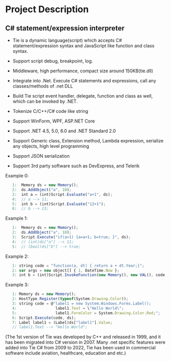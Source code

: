 # Project Description
## C# statement/expression interpreter
* Tie is a dynamic language(script) which accepts C# statement/expression syntax and JavaScript like function and class syntax.
* Support script debug, breakpoint, log.
* Middleware, high performance, compact size around 150KB(tie.dll)

* Integrate into .Net. Execute C# statements and expressions, call any classes/methods of .net DLL
* Build Tie script event handler, delegate, function and class as well, which can be invoked by .NET.
* Tokenize C/C++/C# code like string
* Support WinForm, WPF, ASP.NET Core
* Support .NET 4.5, 5.0, 6.0 and .NET Standard 2.0
* Support Generic class, Extension method, Lambda expression, serialize any objects, high level programming
* Support JSON serialization
* Support 3rd party software such as DevExpress, and Telerik

Example 0:
```javascript
   1:  Memory ds = new Memory();   
   2:  ds.AddObject("a", 10);   
   3:  int a = (int)Script.Evaluate("a+1", ds);   
   4:  // a --> 11;   
   5:  int b = (int)Script.Evaluate("12+1");   
   6:  // b --> 13;   
```   
Example 1:
```javascript
   1:  Memory ds = new Memory();   
   2:  ds.AddObject("a", 10);   
   3:  Script.Execute("if(a>1) {a=a+1; b=true; }", ds);   
   4:  // (int)ds["a"] --> 11;   
   5:  // (bool)ds["b"] --> true;
```   
Example 2:
```javascript
   1: string code = "function(a, dt) { return a + dt.Year;}";
   2: var args = new object[] { 1, DateTime.Now };
   3: int b = (int)Script.InvokeFunction(new Memory(), new VAL(), code, args, null);
```   
 Example 3:
```javascript
   1: Memory ds = new Memory();
   2: HostType.Register(typeof(System.Drawing.Color));
   3: string code = @"label1 = new System.Windows.Forms.Label();
   4:                 label1.Text = \"Hello World\";
   5:                 label1.ForeColor = System.Drawing.Color.Red;";
   6: Script.Execute(code, ds);
   7: Label label1 = (Label)ds["label1"].Value;                 
   // label1.Text --> "Hello World";   
```  
(The 1st version of Tie was developed by C++ and released in 1999, and it has been migrated into C# version in 2007. Many .net specific features were added into Tie C# from 2009 to 2022, Tie has been used in commercial software include aviation, healthcare, education and etc.)